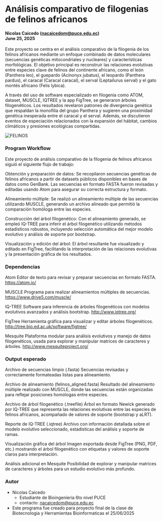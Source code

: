 # Análisis comparativo de filogenias de felinos africanos
#### Nicolas Caicedo (nacaicedom@puce.edu.ec) </br> June 25, 2025

Este proyecto se centra en el análisis comparativo de la filogenia de los felinos africanos mediante un enfoque combinado de datos moleculares (secuencias genéticas mitocondriales y nucleares) y características morfológicas. El objetivo principal es reconstruir las relaciones evolutivas entre especies clave de felinos del continente africano, como el león (Panthera leo), el guepardo (Acinonyx jubatus), el leopardo (Panthera pardus), el caracal (Caracal caracal), el serval (Leptailurus serval) y el gato montés africano (Felis lybica).

A través del uso de software especializado en filogenia como ATOM, dataset, MUSCLE, IQTREE y la app FigTree, se generaron árboles filogenéticos. Los resultados revelaron patrones de divergencia genética que respaldan la monofilia del grupo Panthera y sugieren una proximidad genética inesperada entre el caracal y el serval. Además, se discutieron eventos de especiación relacionados con la expansión del hábitat, cambios climáticos y presiones ecológicas compartidas.

![FELINOS](https://www.lavanguardia.com/peliculas-series/images/all/movie/backdrops/2011/4/movie-57586/w1280/mFTlNXsPzny0geJLxdo3ddzFR1Q.jpg)

###  Program Workflow
Este proyecto de análisis comparativo de la filogenia de felinos africanos siguió el siguiente flujo de trabajo:

Obtención y preparación de datos:
Se recopilaron secuencias genéticas de felinos africanos a partir de datasets públicos disponibles en bases de datos como GenBank. Las secuencias en formato FASTA fueron revisadas y editadas usando Atom para asegurar su correcta estructura y formato.

Alineamiento múltiple:
Se realizó un alineamiento múltiple de las secuencias utilizando MUSCLE, generando un archivo alineado que permitió la comparación homóloga entre las especies.

Construcción del árbol filogenético:
Con el alineamiento generado, se empleó IQ-TREE para inferir el árbol filogenético utilizando métodos estadísticos robustos, incluyendo selección automática del mejor modelo evolutivo y análisis de soporte por bootstrap.

Visualización y edición del árbol:
El árbol resultante fue visualizado y editado en FigTree, facilitando la interpretación de las relaciones evolutivas y la presentación gráfica de los resultados.

### Dependencias

Atom
Editor de texto para revisar y preparar secuencias en formato FASTA.
https://atom.io/

MUSCLE
Programa para realizar alineamientos múltiples de secuencias.
https://www.drive5.com/muscle/

IQ-TREE
Software para inferencia de árboles filogenéticos con modelos evolutivos avanzados y análisis bootstrap.
http://www.iqtree.org/

FigTree
Herramienta gráfica para visualizar y editar árboles filogenéticos.
http://tree.bio.ed.ac.uk/software/figtree/

Mesquite
Plataforma modular para análisis evolutivos y manejo de datos filogenéticos, usada para explorar y manipular matrices de caracteres y árboles.
http://www.mesquiteproject.org/

### Output esperado

Archivo de secuencias limpio (.fasta)
Secuencias revisadas y correctamente formateadas listas para alineamiento.

Archivo de alineamiento (felinos_aligned.fasta)
Resultado del alineamiento múltiple realizado con MUSCLE, donde las secuencias están organizadas para reflejar posiciones homólogas entre especies.

Archivo de árbol filogenético (.treefile)
Árbol en formato Newick generado por IQ-TREE que representa las relaciones evolutivas entre las especies de felinos africanos, acompañado de valores de soporte (bootstrap y aLRT).

Reporte de IQ-TREE (.iqtree)
Archivo con información detallada sobre el modelo evolutivo seleccionado, estadísticas del análisis y soporte de ramas.

Visualización gráfica del árbol
Imagen exportada desde FigTree (PNG, PDF, etc.) mostrando el árbol filogenético con etiquetas y valores de soporte claros para interpretación.

Análisis adicional en Mesquite
Posibilidad de explorar y manipular matrices de caracteres y árboles para un estudio evolutivo más profundo.


### Autor

* Nicolas Caicedo
    * Estudiante de Bioingenieria 6to nivel PUCE
    * contacto: nacaicedom@puce.edu.ec
* Este programa fue creado para proyecto final de la clase de Biotecnologia y Herramientas Bioinformaticas el 25/06/2025
